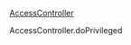 [AccessController](https://blog.csdn.net/yekong1225/article/details/81011819)

AccessController.doPrivileged
